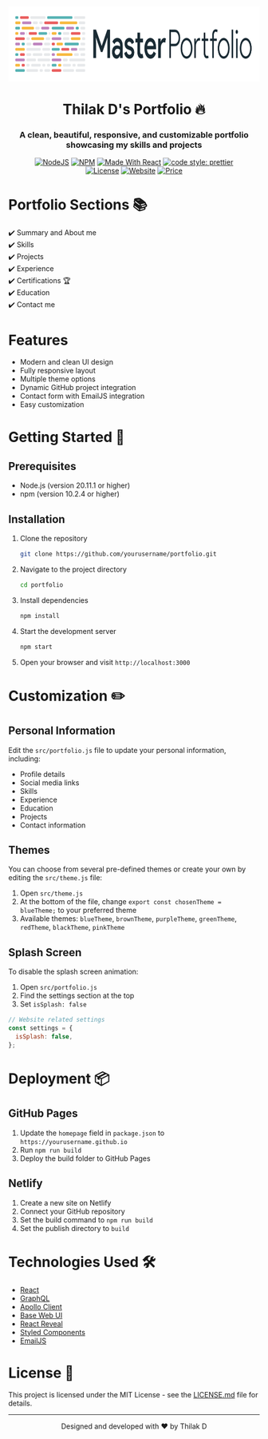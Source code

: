 <p align="center"> 
    <img src="images/masterportfolio-banner-light.png" align="center" height="150"></img>
</p>

<h1 align="center"> Thilak D's Portfolio 🔥 </h1> 
<h3 align="center"> A clean, beautiful, responsive, and customizable portfolio <br /> showcasing my skills and projects </h3>

<p align="center">
  <a href="https://nodejs.org/en/blog/release/v20.11.1"><img alt="NodeJS" src="https://img.shields.io/badge/node-20.11.1-important?style=flat-square" /></a>
  <a href="https://www.npmjs.com/package/npm/v/10.2.4"><img alt="NPM" src="https://img.shields.io/badge/npm-10.2.4-blueviolet?style=flat-square" /></a>
  <a href="https://reactjs.org/"><img alt="Made With React" src="https://img.shields.io/badge/made%20with-react-61DAFB?style=flat-square" /></a>
  <a href="https://github.com/prettier/prettier"><img alt="code style: prettier" src="https://img.shields.io/badge/code_style-prettier-ff69b4.svg?style=flat-square" /></a>
  <br/>
  <a href="http://badges.mit-license.org/"><img alt="License" src="http://img.shields.io/:license-mit-blue.svg?style=flat-square" /></a>
  <a href="http://badges.mit-license.org/"><img alt="Website" src="https://img.shields.io/badge/website-up-yellow?style=flat-square" /></a>
  <a href="https://img.shields.io/badge/price-free-ff69b4"><img alt="Price" src="https://img.shields.io/badge/price-free-ff69b4?style=flat-square" /></a>
</p>

# Portfolio Sections 📚

✔️ Summary and About me\
✔️ Skills \
✔️ Projects\
✔️ Experience\
✔️ Certifications 🏆\
✔️ Education\
✔️ Contact me

# Features

- Modern and clean UI design
- Fully responsive layout
- Multiple theme options
- Dynamic GitHub project integration
- Contact form with EmailJS integration
- Easy customization

# Getting Started 🚀

## Prerequisites

- Node.js (version 20.11.1 or higher)
- npm (version 10.2.4 or higher)

## Installation

1. Clone the repository
   ```bash
   git clone https://github.com/yourusername/portfolio.git
   ```

2. Navigate to the project directory
   ```bash
   cd portfolio
   ```

3. Install dependencies
   ```bash
   npm install
   ```

4. Start the development server
   ```bash
   npm start
   ```

5. Open your browser and visit `http://localhost:3000`

# Customization ✏️

## Personal Information

Edit the `src/portfolio.js` file to update your personal information, including:

- Profile details
- Social media links
- Skills
- Experience
- Education
- Projects
- Contact information

## Themes

You can choose from several pre-defined themes or create your own by editing the `src/theme.js` file:

1. Open `src/theme.js`
2. At the bottom of the file, change `export const chosenTheme = blueTheme;` to your preferred theme
3. Available themes: `blueTheme`, `brownTheme`, `purpleTheme`, `greenTheme`, `redTheme`, `blackTheme`, `pinkTheme`

## Splash Screen

To disable the splash screen animation:

1. Open `src/portfolio.js`
2. Find the settings section at the top
3. Set `isSplash: false`

```javascript
// Website related settings
const settings = {
  isSplash: false,
};
```

# Deployment 📦

## GitHub Pages

1. Update the `homepage` field in `package.json` to `https://yourusername.github.io`
2. Run `npm run build`
3. Deploy the build folder to GitHub Pages

## Netlify

1. Create a new site on Netlify
2. Connect your GitHub repository
3. Set the build command to `npm run build`
4. Set the publish directory to `build`

# Technologies Used 🛠️

- [React](https://reactjs.org/)
- [GraphQL](https://graphql.org/)
- [Apollo Client](https://www.apollographql.com/docs/react/)
- [Base Web UI](https://github.com/uber/baseweb)
- [React Reveal](https://www.react-reveal.com/)
- [Styled Components](https://styled-components.com/)
- [EmailJS](https://www.emailjs.com/)

# License 📄

This project is licensed under the MIT License - see the [LICENSE.md](./LICENSE) file for details.

---

<p align="center">Designed and developed with ❤️ by Thilak D</p>